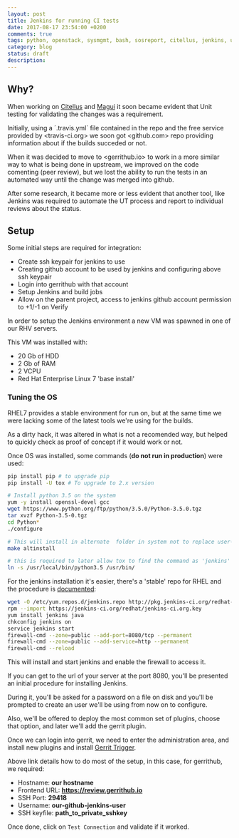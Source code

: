 ```yaml
---
layout: post
title: Jenkins for running CI tests
date: 2017-08-17 23:54:00 +0200
comments: true
tags: python, openstack, sysmgmt, bash, sosreport, citellus, jenkins, unittest
category: blog
status: draft
description:
---
```

## Why?
When working on [Citellus]({filename}2017-07-26-Citellus-framework-for-detecting-known-issues.markdown) and [Magui]({filename}2017-07-31-Magui-for-analysis-of-issues-across-several-hosts.markdown) it soon became evident that Unit testing for validating the changes was a requirement.

Initially, using a ´.travis.yml` file contained in the repo and the free service provided by <travis-ci.org> we soon got <github.com> repo providing information about if the builds succeded or not.

When it was decided to move to <gerrithub.io> to work in a more similar way to what is being done in upstream, we improved on the code comenting (peer review), but we lost the ability to run the tests in an automated way until the change was merged into github.

After some research, it became more or less evident that another tool, like Jenkins was required to automate the UT process and report to individual reviews about the status.

## Setup
Some initial steps are required for integration:

- Create ssh keypair for jenkins to use
- Creating github account to be used by jenkins and configuring above ssh keypair
- Login into gerrithub with that account
- Setup Jenkins and build jobs
- Allow on the parent project, access to jenkins github account permission to +1/-1 on Verify

In order to setup the Jenkins environment a new VM was spawned in one of our RHV servers.

This VM was installed with:
- 20 Gb of HDD
- 2 Gb of RAM
- 2 VCPU
- Red Hat Enterprise Linux 7 'base install'

### Tuning the OS
RHEL7 provides a stable environment for run on, but at the same time we were lacking some of the latest tools we're using for the builds.

As a dirty hack, it was altered in what is not a recomended way, but helped to quickly check as proof of concept if it would work or not.

Once OS was installed, some commands (**do not run in production**) were used:

~~~bash
pip install pip # to upgrade pip
pip install -U tox # To upgrade to 2.x version

# Install python 3.5 on the system
yum -y install openssl-devel gcc
wget https://www.python.org/ftp/python/3.5.0/Python-3.5.0.tgz
tar xvzf Python-3.5-0.tgz
cd Python*
./configure

# This will install in alternate  folder in system not to replace user-wide python version
make altinstall

# this is required to later allow tox to find the command as 'jenkins' user
ln -s /usr/local/bin/python3.5 /usr/bin/
~~~

For the jenkins installation it's easier, there's a 'stable' repo for RHEL and the procedure is [documented](https://wiki.jenkins.io/display/JENKINS/Installing+Jenkins+on+Red+Hat+distributions):

~~~bash
wget -O /etc/yum.repos.d/jenkins.repo http://pkg.jenkins-ci.org/redhat-stable/jenkins.repo
rpm --import https://jenkins-ci.org/redhat/jenkins-ci.org.key
yum install jenkins java
chkconfig jenkins on
service jenkins start
firewall-cmd --zone=public --add-port=8080/tcp --permanent
firewall-cmd --zone=public --add-service=http --permanent
firewall-cmd --reload
~~~

This will install and start jenkins and enable the firewall to access it.

If you can get to the url of your server at the port 8080, you'll be presented an initial procedure for installing Jenkins.

During it, you'll be asked for a password on a file on disk and you'll be prompted to create an user we'll be using from now on to configure.

Also, we'll be offered to deploy the most common set of plugins, choose that option, and later we'll add the gerrit plugin.

Once we can login into gerrit, we need to enter the administration area, and install new plugins and install [Gerrit Trigger](https://wiki.jenkins.io/display/JENKINS/Gerrit+Trigger).

Above link details how to do most of the setup, in this case, for gerrithub, we required:

- Hostname: **our hostname**
- Frontend URL: **https://review.gerrithub.io**
- SSH Port: **29418**
- Username: **our-github-jenkins-user**
- SSH keyfile: **path_to_private_sshkey**

Once done, click on `Test Connection` and validate if it worked.